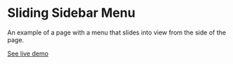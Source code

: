 # Sliding Sidebar Menu

An example of a page with a menu that slides into view from the side of the page.

[See live demo](http://ui.maurojflores.com/ui-components/side-menu/side-menu.html)